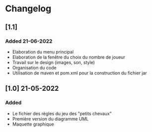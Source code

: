 # Changelog

## [1.1]
### Added 21-06-2022
- Elaboration du menu principal
- Elaboration de la fenêtre du choix du nombre de joueur
- Travail sur le design (images, son, style)
- Organisation du code
- Utilisation de maven et pom.xml pour la construction du fichier jar

## [1.0] 21-05-2022
### Added
- Le fichier des règles du jeu des "petits chevaux"
- Première version du diagramme UML
- Maquette graphique